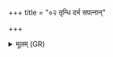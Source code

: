 +++
title = "०२ तृन्धि दर्भ सपत्नान्"

+++
<details><summary>मूलम् (GR)</summary>

तृन्धि दर्भ सपत्नान् मे  
तृन्धि मे पृतनायतः ।  
तृन्धि मे सर्वान् दुर्हार्दस्  
तृन्धि मे द्विषतो मणे ॥
</details>